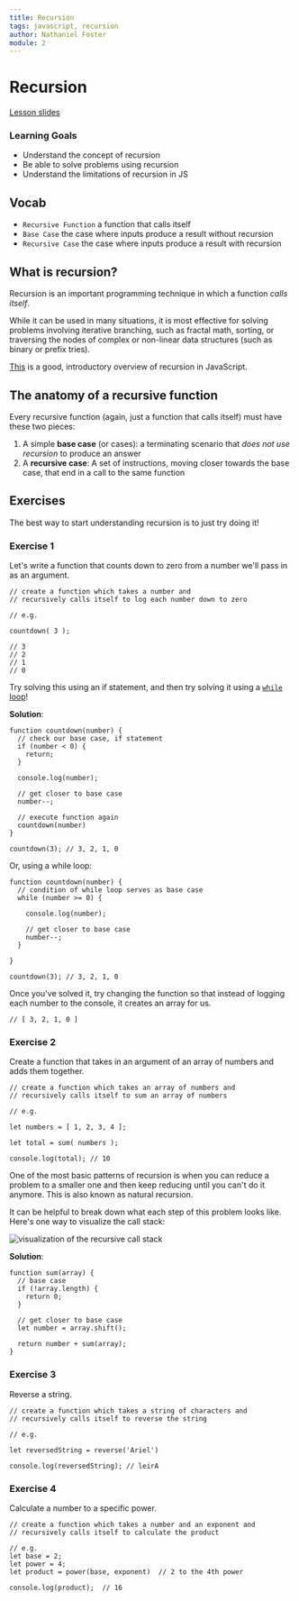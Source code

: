 ```yaml
---
title: Recursion
tags: javascript, recursion
author: Nathaniel Foster
module: 2
---
```


# Recursion

[Lesson slides](https://docs.google.com/presentation/d/1YBIDg5euXLlPjwS3e4H_GpBMAlJfon1AlhC8vDOBZes/)

### Learning Goals

- Understand the concept of recursion
- Be able to solve problems using recursion
- Understand the limitations of recursion in JS

## Vocab

- `Recursive Function` a function that calls itself
- `Base Case` the case where inputs produce a result without recursion
- `Recursive Case` the case where inputs produce a result with recursion

## What is recursion?

Recursion is an important programming technique in which a function _calls itself_.

While it can be used in many situations, it is most effective for solving problems involving iterative branching, such as fractal math, sorting, or traversing the nodes of complex or non-linear data structures (such as binary or prefix tries).

[This](https://www.sitepoint.com/recursion-functional-javascript/) is a good, introductory overview of recursion in JavaScript.

## The anatomy of a recursive function

Every recursive function (again, just a function that calls itself) must have these two pieces:

1. A simple **base case** (or cases): a terminating scenario that _does not use recursion_ to produce an answer
2. A **recursive case**: A set of instructions, moving closer towards the base case, that end in a call to the same function

## Exercises

The best way to start understanding recursion is to just try doing it!

### Exercise 1

Let's write a function that counts down to zero from a number we'll pass in as an argument.

```
// create a function which takes a number and 
// recursively calls itself to log each number down to zero

// e.g.

countdown( 3 );

// 3
// 2
// 1
// 0
```

Try solving this using an if statement, and then try solving it using a [`while` loop](https://developer.mozilla.org/en-US/docs/Web/JavaScript/Reference/Statements/while)!

**Solution**:

```
function countdown(number) {
  // check our base case, if statement
  if (number < 0) {
    return;
  }
  
  console.log(number);
  
  // get closer to base case
  number--;
  
  // execute function again
  countdown(number)
}

countdown(3); // 3, 2, 1, 0
```

Or, using a while loop:

```
function countdown(number) {
  // condition of while loop serves as base case
  while (number >= 0) {
  
    console.log(number);
    
    // get closer to base case
    number--;
  }
  
}

countdown(3); // 3, 2, 1, 0
```

Once you've solved it, try changing the function so that instead of logging each number to the console, it creates an array for us.

```
// [ 3, 2, 1, 0 ]
```

### Exercise 2

Create a function that takes in an argument of an array of numbers and adds them together.

```
// create a function which takes an array of numbers and 
// recursively calls itself to sum an array of numbers

// e.g.

let numbers = [ 1, 2, 3, 4 ];

let total = sum( numbers );

console.log(total); // 10
```

One of the most basic patterns of recursion is when you can reduce a problem to a smaller one and then keep reducing until you can't do it anymore. This is also known as natural recursion.

It can be helpful to break down what each step of this problem looks like. Here's one way to visualize the call stack:

![visualization of the recursive call stack](https://i.imgur.com/Ly55ggk.png)

**Solution**:

```
function sum(array) {
  // base case
  if (!array.length) {
    return 0;
  }
  
  // get closer to base case
  let number = array.shift();
  
  return number + sum(array);
}
```

### Exercise 3

Reverse a string.

```
// create a function which takes a string of characters and
// recursively calls itself to reverse the string

// e.g.

let reversedString = reverse('Ariel')

console.log(reversedString); // leirA
```

### Exercise 4

Calculate a number to a specific power.

```
// create a function which takes a number and an exponent and
// recursively calls itself to calculate the product

// e.g.
let base = 2;
let power = 4;
let product = power(base, exponent)  // 2 to the 4th power

console.log(product);  // 16
```